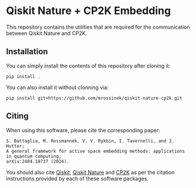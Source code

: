 # Qiskit Nature + CP2K Embedding

This repository contains the utilities that are required for the communication
between Qiskit Nature and CP2K.

## Installation

You can simply install the contents of this repository after cloning it:
```
pip install .
```
You can also install it without clonning via:
```
pip install git+https://github.com/mrossinek/qiskit-nature-cp2k.git
```
## Citing

When using this software, please cite the corresponding paper:

```
S. Battaglia, M. Rossmannek, V. V. Rykbin, I. Tavernelli, and J. Hutter;
A general framework for active space embedding methods: applications in quantum computing;
arXiv:2404.18737 (2024).
```

You should also cite [Qiskit](https://github.com/Qiskit/qiskit),
[Qiskit Nature](https://github.com/Qiskit/qiskit-nature) and
[CP2K](https://www.cp2k.org/) as per the citation instructions provided by each
of these software packages.

